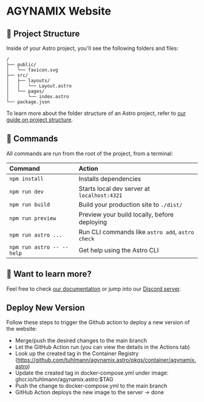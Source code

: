 # AGYNAMIX Website

## 🚀 Project Structure

Inside of your Astro project, you'll see the following folders and files:

```text
/
├── public/
│   └── favicon.svg
├── src/
│   ├── layouts/
│   │   └── Layout.astro
│   └── pages/
│       └── index.astro
└── package.json
```

To learn more about the folder structure of an Astro project, refer to [our guide on project structure](https://docs.astro.build/en/basics/project-structure/).

## 🧞 Commands

All commands are run from the root of the project, from a terminal:

| Command                   | Action                                           |
| :------------------------ | :----------------------------------------------- |
| `npm install`             | Installs dependencies                            |
| `npm run dev`             | Starts local dev server at `localhost:4321`      |
| `npm run build`           | Build your production site to `./dist/`          |
| `npm run preview`         | Preview your build locally, before deploying     |
| `npm run astro ...`       | Run CLI commands like `astro add`, `astro check` |
| `npm run astro -- --help` | Get help using the Astro CLI                     |

## 👀 Want to learn more?

Feel free to check [our documentation](https://docs.astro.build) or jump into our [Discord server](https://astro.build/chat).


## Deploy New Version

Follow these steps to trigger the Github action to deploy a new version of the website:

- Merge/push the desired changes to the main branch
- Let the GitHub Action run (you can view the details in the Actions tab)
- Look up the created tag in the Container Registry
(https://github.com/tuhlmann/agynamix.astro/pkgs/container/agynamix.astro)
- Update the created tag in docker-compose.yml under
image: ghcr.io/tuhlmann/agynamix.astro:$TAG
- Push the change to docker-compose.yml to the main branch
- GitHub Action deploys the new image to the server → done

